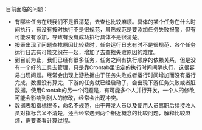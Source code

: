 目前面临的问题：
- 有哪些任务在线我们不是很清楚，去查也比较麻烦。具体的某个任务在什么时间执行，有没有按时执行不是很规范，虽热规范是要添加任务失败报警，但有可能没有添加，导致有没有成功执行具体不是很清楚。
- 报表出现了问题查找原因比较费时，任务运行日志有时不是很规范，各个任务运行日志有可能交织在一起，增加了去查找失败原因的难度。
- 到目前为止，我们已经有很多任务，任务之间有执行顺序的依赖关系，但是没有一个好的工具去管理，只是靠Crontab里设定的执行时间间隔执行，这很容易出现问题。经常会出现上游数据由于任务失败或者运行时间增加而没有运行完成，数据没有算完，下游的任务就已经启动了，会出现下游任务失败或者脏数据。使用Crontab的另一个问题是，有可能多个人并行开发，一个人的修改可能会影响到别人的修改，经常会出现冲突。
- 数据表和指标很多，命名不规范，由于开发人员以及使用人员离职后续接收人员对指标含义不清楚，还会经常遇到两个相近概念的比较问题，解释比较麻烦，需要查看计算过程。
